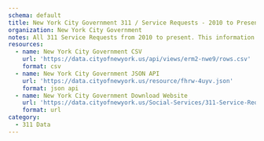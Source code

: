 ```yaml
---
schema: default
title: New York City Government 311 / Service Requests - 2010 to Present
organization: New York City Government
notes: All 311 Service Requests from 2010 to present. This information is automatically updated daily.
resources:
  - name: New York City Government CSV
    url: 'https://data.cityofnewyork.us/api/views/erm2-nwe9/rows.csv'
    format: csv
  - name: New York City Government JSON API
    url: 'https://data.cityofnewyork.us/resource/fhrw-4uyv.json'
    format: json api
  - name: New York City Government Download Website
    url: 'https://data.cityofnewyork.us/Social-Services/311-Service-Requests-from-2010-to-Present/erm2-nwe9'
    format: url
category:
  - 311 Data
---
```

